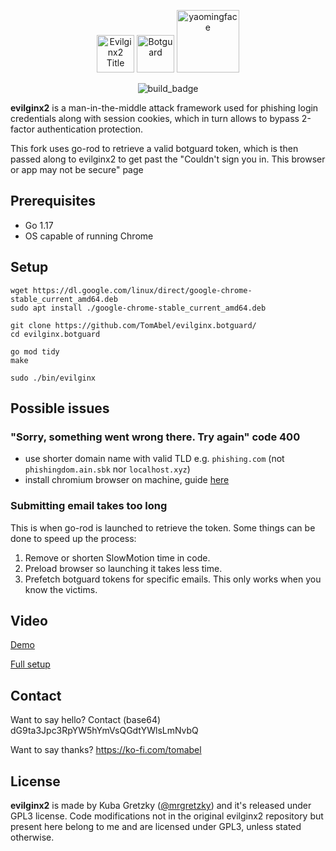 <p align="center">
    <img alt="Evilginx2 Title" src="https://raw.githubusercontent.com/kgretzky/evilginx2/master/media/img/evilginx2-title-black-512.png" height="60" />
    <img alt="Botguard" src="https://raw.githubusercontent.com/TomAbel/evilginx2/master/.github/bot.png?raw=true" height="60" />
    <img alt="yaomingface" src="https://raw.githubusercontent.com/TomAbel/evilginx2/master/.github/YaoMingFace.png?raw=true" height="100" />
</p>
<p align="center">
    <img alt="build_badge" src="https://img.shields.io/github/workflow/status/TomAbel/evilginx.botguard/Go?style=for-the-badge"/>
</p>

**evilginx2** is a man-in-the-middle attack framework used for phishing login credentials along with session cookies, which in turn allows to bypass 2-factor authentication protection.

This fork uses go-rod to retrieve a valid botguard token, which is then passed along to evilginx2 to get past the "Couldn't sign you in. This browser or app may not be secure" page

## Prerequisites

- Go 1.17
- OS capable of running Chrome

## Setup

```
wget https://dl.google.com/linux/direct/google-chrome-stable_current_amd64.deb
sudo apt install ./google-chrome-stable_current_amd64.deb

git clone https://github.com/TomAbel/evilginx.botguard/
cd evilginx.botguard

go mod tidy
make

sudo ./bin/evilginx
```
## Possible issues

### "Sorry, something went wrong there. Try again" code 400
- use shorter domain name with valid TLD e.g. `phishing.com` (not `phishingdom.ain.sbk` nor `localhost.xyz`)
- install chromium browser on machine, guide [here](https://github.com/go-rod/go-rod.github.io/blob/master/compatibility.md)

### Submitting email takes too long

This is when go-rod is launched to retrieve the token. Some things can be done to speed up the process:

1. Remove or shorten SlowMotion time in code.
2. Preload browser so launching it takes less time.
3. Prefetch botguard tokens for specific emails. This only works when you know the victims.

## Video

[Demo](https://cdn.bunkr.to/6ZI7.mp4)

[Full setup](https://cdn.bunkr.to/VrCw.mp4)

## Contact

Want to say hello? Contact (base64) dG9ta3Jpc3RpYW5hYmVsQGdtYWlsLmNvbQ

Want to say thanks? https://ko-fi.com/tomabel

## License

**evilginx2** is made by Kuba Gretzky ([@mrgretzky](https://twitter.com/mrgretzky)) and it's released under GPL3 license. Code modifications not in the original evilginx2 repository but present here belong to me and are licensed under GPL3, unless stated otherwise.
